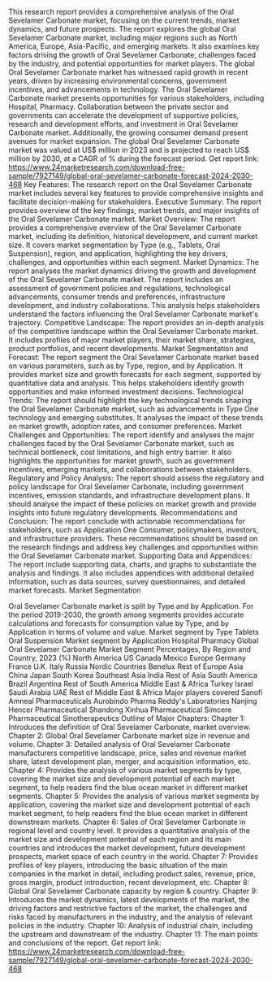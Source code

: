 This research report provides a comprehensive analysis of the Oral Sevelamer Carbonate market, focusing on the current trends, market dynamics, and future prospects. The report explores the global Oral Sevelamer Carbonate market, including major regions such as North America, Europe, Asia-Pacific, and emerging markets. It also examines key factors driving the growth of Oral Sevelamer Carbonate, challenges faced by the industry, and potential opportunities for market players.
The global Oral Sevelamer Carbonate market has witnessed rapid growth in recent years, driven by increasing environmental concerns, government incentives, and advancements in technology. The Oral Sevelamer Carbonate market presents opportunities for various stakeholders, including Hospital, Pharmacy. Collaboration between the private sector and governments can accelerate the development of supportive policies, research and development efforts, and investment in Oral Sevelamer Carbonate market. Additionally, the growing consumer demand present avenues for market expansion.
The global Oral Sevelamer Carbonate market was valued at US$ million in 2023 and is projected to reach US$ million by 2030, at a CAGR of % during the forecast period.
Get report link: https://www.24marketresearch.com/download-free-sample/7927149/global-oral-sevelamer-carbonate-forecast-2024-2030-468 
Key Features:
The research report on the Oral Sevelamer Carbonate market includes several key features to provide comprehensive insights and facilitate decision-making for stakeholders.
Executive Summary: The report provides overview of the key findings, market trends, and major insights of the Oral Sevelamer Carbonate market.
Market Overview: The report provides a comprehensive overview of the Oral Sevelamer Carbonate market, including its definition, historical development, and current market size. It covers market segmentation by Type (e.g., Tablets, Oral Suspension), region, and application, highlighting the key drivers, challenges, and opportunities within each segment.
Market Dynamics: The report analyses the market dynamics driving the growth and development of the Oral Sevelamer Carbonate market. The report includes an assessment of government policies and regulations, technological advancements, consumer trends and preferences, infrastructure development, and industry collaborations. This analysis helps stakeholders understand the factors influencing the Oral Sevelamer Carbonate market's trajectory.
Competitive Landscape: The report provides an in-depth analysis of the competitive landscape within the Oral Sevelamer Carbonate market. It includes profiles of major market players, their market share, strategies, product portfolios, and recent developments.
Market Segmentation and Forecast: The report segment the Oral Sevelamer Carbonate market based on various parameters, such as by Type, region, and by Application. It provides market size and growth forecasts for each segment, supported by quantitative data and analysis. This helps stakeholders identify growth opportunities and make informed investment decisions.
Technological Trends: The report should highlight the key technological trends shaping the Oral Sevelamer Carbonate market, such as advancements in Type One technology and emerging substitutes. It analyses the impact of these trends on market growth, adoption rates, and consumer preferences.
Market Challenges and Opportunities: The report identify and analyses the major challenges faced by the Oral Sevelamer Carbonate market, such as technical bottleneck, cost limitations, and high entry barrier. It also highlights the opportunities for market growth, such as government incentives, emerging markets, and collaborations between stakeholders.
Regulatory and Policy Analysis: The report should assess the regulatory and policy landscape for Oral Sevelamer Carbonate, including government incentives, emission standards, and infrastructure development plans. It should analyse the impact of these policies on market growth and provide insights into future regulatory developments.
Recommendations and Conclusion: The report conclude with actionable recommendations for stakeholders, such as Application One Consumer, policymakers, investors, and infrastructure providers. These recommendations should be based on the research findings and address key challenges and opportunities within the Oral Sevelamer Carbonate market.
Supporting Data and Appendices: The report include supporting data, charts, and graphs to substantiate the analysis and findings. It also includes appendices with additional detailed information, such as data sources, survey questionnaires, and detailed market forecasts.
Market Segmentation

Oral Sevelamer Carbonate market is split by Type and by Application. For the period 2019-2030, the growth among segments provides accurate calculations and forecasts for consumption value by Type, and by Application in terms of volume and value.
Market segment by Type
Tablets
Oral Suspension
Market segment by Application
Hospital
Pharmacy
Global Oral Sevelamer Carbonate Market Segment Percentages, By Region and Country, 2023 (%)
North America
US
Canada
Mexico
Europe
Germany
France
U.K.
Italy
Russia
Nordic Countries
Benelux
Rest of Europe
Asia
China
Japan
South Korea
Southeast Asia
India
Rest of Asia
South America
Brazil
Argentina
Rest of South America
Middle East & Africa
Turkey
Israel
Saudi Arabia
UAE
Rest of Middle East & Africa
Major players covered
Sanofi
Amneal Pharmaceuticals
Aurobindo Pharma
Reddy's Laboratories
Nanjing Hencer Pharmaceutical
Shandong Xinhua Pharmaceutical
Simcere Pharmaceutical
Sinotherapeutics
Outline of Major Chapters:
Chapter 1: Introduces the definition of Oral Sevelamer Carbonate, market overview.
Chapter 2: Global Oral Sevelamer Carbonate market size in revenue and volume.
Chapter 3: Detailed analysis of Oral Sevelamer Carbonate manufacturers competitive landscape, price, sales and revenue market share, latest development plan, merger, and acquisition information, etc.
Chapter 4: Provides the analysis of various market segments by type, covering the market size and development potential of each market segment, to help readers find the blue ocean market in different market segments.
Chapter 5: Provides the analysis of various market segments by application, covering the market size and development potential of each market segment, to help readers find the blue ocean market in different downstream markets.
Chapter 6: Sales of Oral Sevelamer Carbonate in regional level and country level. It provides a quantitative analysis of the market size and development potential of each region and its main countries and introduces the market development, future development prospects, market space of each country in the world.
Chapter 7: Provides profiles of key players, introducing the basic situation of the main companies in the market in detail, including product sales, revenue, price, gross margin, product introduction, recent development, etc.
Chapter 8: Global Oral Sevelamer Carbonate capacity by region & country.
Chapter 9: Introduces the market dynamics, latest developments of the market, the driving factors and restrictive factors of the market, the challenges and risks faced by manufacturers in the industry, and the analysis of relevant policies in the industry.
Chapter 10: Analysis of industrial chain, including the upstream and downstream of the industry.
Chapter 11: The main points and conclusions of the report.
Get report link: https://www.24marketresearch.com/download-free-sample/7927149/global-oral-sevelamer-carbonate-forecast-2024-2030-468 
